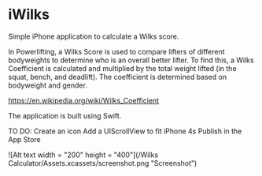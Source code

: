# iWilks

Simple iPhone application to calculate a Wilks score.

In Powerlifting, a Wilks Score is used to compare lifters of different bodyweights to determine who is an overall better lifter. To find this, a Wilks Coefficient is calculated and multiplied by the total weight lifted (in the squat, bench, and deadlift). The coefficient is determined based on bodyweight and gender.

https://en.wikipedia.org/wiki/Wilks_Coefficient

The application is built using Swift.

TO DO:
Create an icon
Add a UIScrollView to fit iPhone 4s
Publish in the App Store

![Alt text width = "200" height = "400"](/Wilks Calculator/Assets.xcassets/screenshot.png "Screenshot")


